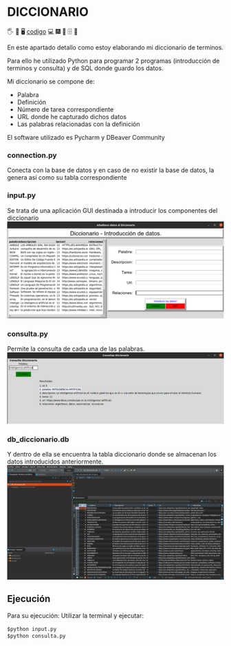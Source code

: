 # DICCIONARIO

🖐️ 👷 🖥️ [codigo](./) 💻 🎆 📁 🗄️ 📂

En este apartado detallo como estoy elaborando mi diccionario de terminos.

Para ello he utilizado Python para programar 2 programas (introducción de terminos y consulta) y de SQL donde guardo 
los datos.

Mi diccionario se compone de:
* Palabra
* Definición
* Número de tarea correspondiente
* URL donde he capturado dichos datos
* Las palabras relacionadas con la definición

El software utilizado es Pycharm y DBeaver Community

### connection.py 
Conecta con la base de datos y en caso de no existir la base de datos, la genera así como su tabla correspondiente

### input.py
Se trata de una aplicación GUI destinada a introducir los componentes del diccionario
![](input.png)

### consulta.py
Permite la consulta de cada una de las palabras.
![](consulta.png)

### db_diccionario.db
Y dentro de ella se encuentra la tabla diccionario donde se almacenan los datos introducidos anteriormente.
![](db.png)

## Ejecución

Para su ejecución:
Utilizar la terminal y ejecutar:  

    $python input.py 
    $python consulta.py

